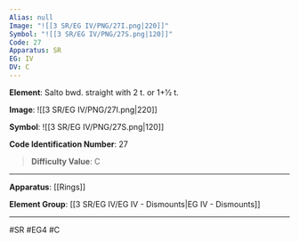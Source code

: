```yaml
---
Alias: null
Image: "![[3 SR/EG IV/PNG/27I.png|220]]"
Symbol: "![[3 SR/EG IV/PNG/27S.png|120]]"
Code: 27
Apparatus: SR
EG: IV
DV: C
---
```

**Element**: Salto bwd. straight with 2 t. or 1+1⁄2 t.

**Image**:
![[3 SR/EG IV/PNG/27I.png|220]]

**Symbol**:
![[3 SR/EG IV/PNG/27S.png|120]]

**Code Identification Number**: 27

>**Difficulty Value**: C

___
**Apparatus**: [[Rings]]

**Element Group**: [[3 SR/EG IV/EG IV - Dismounts|EG IV - Dismounts]]
___
#SR #EG4 #C
